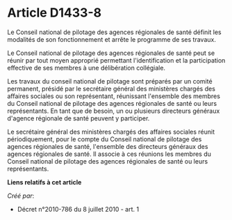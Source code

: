 # Article D1433-8

Le Conseil national de pilotage des agences régionales de santé définit les modalités de son fonctionnement et arrête le
programme de ses travaux. 

Le Conseil national de pilotage des agences régionales de santé peut se réunir par tout moyen approprié permettant
l'identification et la participation effective de ses membres à une délibération collégiale. 

Les travaux du conseil national de pilotage sont préparés par un comité permanent, présidé par le secrétaire général des
ministères chargés des affaires sociales ou son représentant, réunissant l'ensemble des membres du Conseil national de
pilotage des agences régionales de santé ou leurs représentants. En tant que de besoin, un ou plusieurs directeurs généraux
d'agence régionale de santé peuvent y participer. 

Le secrétaire général des ministères chargés des affaires sociales réunit périodiquement, pour le compte du Conseil national
de pilotage des agences régionales de santé, l'ensemble des directeurs généraux des agences régionales de santé. Il associe à
ces réunions les membres du Conseil national de pilotage des agences régionales de santé ou leurs représentants.

**Liens relatifs à cet article**

_Créé par_:

  - Décret n°2010-786 du 8 juillet 2010 - art. 1
